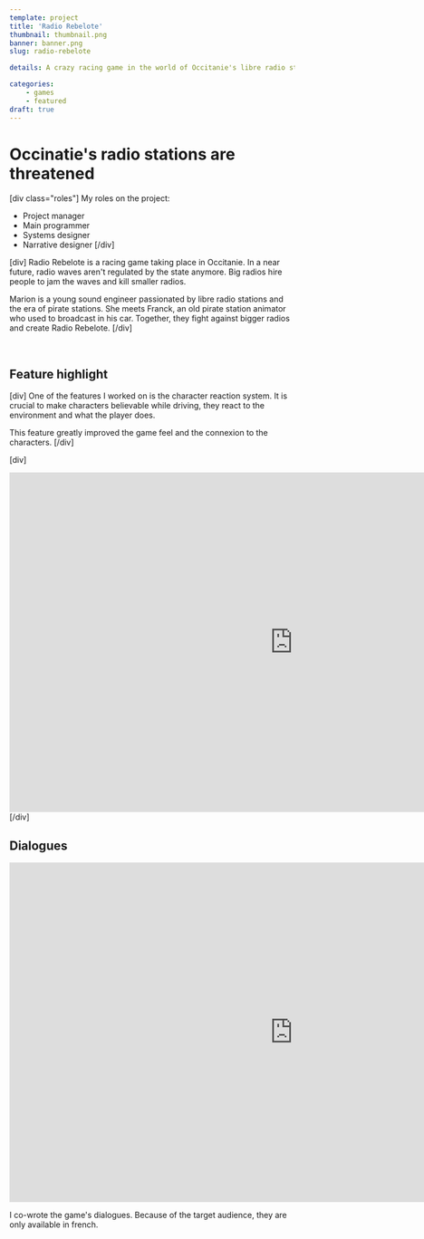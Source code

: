 ```yaml
---
template: project
title: 'Radio Rebelote'
thumbnail: thumbnail.png
banner: banner.png
slug: radio-rebelote

details: A crazy racing game in the world of Occitanie's libre radio stations

categories:
    - games
    - featured
draft: true
---
```




# Occinatie's radio stations are threatened

[div class="roles"]
My roles on the project: 
* Project manager
* Main programmer
* Systems designer
* Narrative designer
[/div]

[div]
Radio Rebelote is a racing game taking place in Occitanie. In a near future, radio waves aren't regulated by the state anymore. Big radios hire people to jam the waves and kill smaller radios.

Marion is a young sound engineer passionated by libre radio stations and the era of pirate stations. She meets Franck, an old pirate station animator who used to broadcast in his car. Together, they fight against bigger radios and create Radio Rebelote.
[/div]

<br>

## Feature highlight

[div]
One of the features I worked on is the character reaction system. It is crucial to make characters believable while driving, they react to the environment and what the player does.

This feature greatly improved the game feel and the connexion to the characters.
[/div]

[div]
<iframe width="1000" height="600" src="https://www.youtube-nocookie.com/embed/SciVzSdXT-o?start=4" title="YouTube video player" frameborder="0" allow="accelerometer; autoplay; clipboard-write; encrypted-media; gyroscope; picture-in-picture" allowfullscreen></iframe>
[/div]

<br>

## Dialogues

<iframe width="1000" height="600" src="https://www.youtube-nocookie.com/embed/zTCpCg-eKyE" title="YouTube video player" frameborder="0" allow="accelerometer; autoplay; clipboard-write; encrypted-media; gyroscope; picture-in-picture" allowfullscreen></iframe>

I co-wrote the game's dialogues. Because of the target audience, they are only available in french.